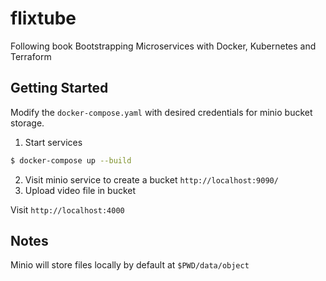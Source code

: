 # flixtube

Following book Bootstrapping Microservices with Docker, Kubernetes and Terraform 

## Getting Started

Modify the `docker-compose.yaml`  with desired credentials for minio bucket storage.

1. Start services
```sh
$ docker-compose up --build
```
2. Visit minio service to create a bucket `http://localhost:9090/`
3. Upload video file in bucket

Visit `http://localhost:4000`

## Notes
Minio will store files locally by default at `$PWD/data/object`


